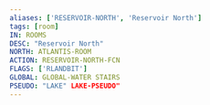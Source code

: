 ```yaml
---
aliases: ['RESERVOIR-NORTH', 'Reservoir North']
tags: [room]
IN: ROOMS
DESC: "Reservoir North"
NORTH: ATLANTIS-ROOM
ACTION: RESERVOIR-NORTH-FCN
FLAGS: ['RLANDBIT']
GLOBAL: GLOBAL-WATER STAIRS
PSEUDO: "LAKE" LAKE-PSEUDO"
---
```

